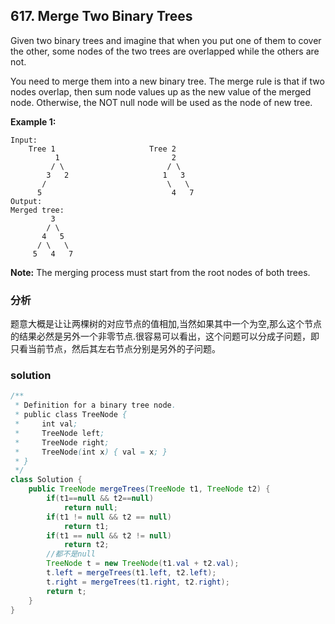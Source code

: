 ## 617. Merge Two Binary Trees

Given two binary trees and imagine that when you put one of them to cover the other, some nodes of the two trees are overlapped while the others are not.

You need to merge them into a new binary tree. The merge rule is that if two nodes overlap, then sum node values up as the new value of the merged node. Otherwise, the NOT null node will be used as the node of new tree.

**Example 1:**

```
Input: 
	Tree 1                     Tree 2                  
          1                         2                             
         / \                       / \                            
        3   2                     1   3                        
       /                           \   \                      
      5                             4   7                  
Output: 
Merged tree:
	     3
	    / \
	   4   5
	  / \   \ 
	 5   4   7

```

**Note:** The merging process must start from the root nodes of both trees.

### 分析

题意大概是让让两棵树的对应节点的值相加,当然如果其中一个为空,那么这个节点的结果必然是另外一个非零节点.很容易可以看出，这个问题可以分成子问题，即只看当前节点，然后其左右节点分别是另外的子问题。

### solution

```java
/**
 * Definition for a binary tree node.
 * public class TreeNode {
 *     int val;
 *     TreeNode left;
 *     TreeNode right;
 *     TreeNode(int x) { val = x; }
 * }
 */
class Solution {
    public TreeNode mergeTrees(TreeNode t1, TreeNode t2) {
        if(t1==null && t2==null)
            return null;
        if(t1 != null && t2 == null)
            return t1;
        if(t1 == null && t2 != null)
            return t2;
        //都不是null
        TreeNode t = new TreeNode(t1.val + t2.val);
        t.left = mergeTrees(t1.left, t2.left);
        t.right = mergeTrees(t1.right, t2.right);
        return t;
    }   
}
```

